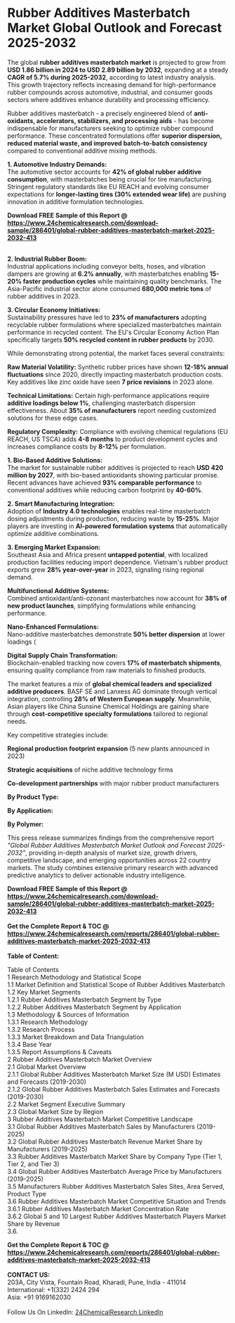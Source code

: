 <h1>Rubber Additives Masterbatch Market Global Outlook and Forecast 2025-2032</h1><p>The global <strong>rubber additives masterbatch market</strong> is projected to grow from <strong>USD 1.86 billion in 2024 to USD 2.89 billion by 2032</strong>, expanding at a steady <strong>CAGR of 5.7% during 2025-2032</strong>, according to latest industry analysis. This growth trajectory reflects increasing demand for high-performance rubber compounds across automotive, industrial, and consumer goods sectors where additives enhance durability and processing efficiency.</p><p>Rubber additives masterbatch - a precisely engineered blend of <strong>anti-oxidants, accelerators, stabilizers, and processing aids</strong> - has become indispensable for manufacturers seeking to optimize rubber compound performance. These concentrated formulations offer <strong>superior dispersion, reduced material waste, and improved batch-to-batch consistency</strong> compared to conventional additive mixing methods.</p><p><strong>1. Automotive Industry Demands:</strong><br>
The automotive sector accounts for <strong>42% of global rubber additive consumption</strong>, with masterbatches being crucial for tire manufacturing. Stringent regulatory standards like EU REACH and evolving consumer expectations for <strong>longer-lasting tires (30% extended wear life)</strong> are pushing innovation in additive formulation technologies.</p><div><b>Download FREE Sample of this Report @ 
            <a href="https://www.24chemicalresearch.com/download-sample/286401/global-rubber-additives-masterbatch-market-2025-2032-413">
            https://www.24chemicalresearch.com/download-sample/286401/global-rubber-additives-masterbatch-market-2025-2032-413</a></b></div><br><p><strong>2. Industrial Rubber Boom:</strong><br>
Industrial applications including conveyor belts, hoses, and vibration dampers are growing at <strong>6.2% annually</strong>, with masterbatches enabling <strong>15-20% faster production cycles</strong> while maintaining quality benchmarks. The Asia-Pacific industrial sector alone consumed <strong>680,000 metric tons</strong> of rubber additives in 2023.</p><p><strong>3. Circular Economy Initiatives:</strong><br>
Sustainability pressures have led to <strong>23% of manufacturers</strong> adopting recyclable rubber formulations where specialized masterbatches maintain performance in recycled content. The EU's Circular Economy Action Plan specifically targets <strong>50% recycled content in rubber products</strong> by 2030.</p><p>While demonstrating strong potential, the market faces several constraints:</p><p><strong>Raw Material Volatility:</strong> Synthetic rubber prices have shown <strong>12-18% annual fluctuations</strong> since 2020, directly impacting masterbatch production costs. Key additives like zinc oxide have seen <strong>7 price revisions</strong> in 2023 alone.</p><p><strong>Technical Limitations:</strong> Certain high-performance applications require <strong>additive loadings below 1%</strong>, challenging masterbatch dispersion effectiveness. About <strong>35% of manufacturers</strong> report needing customized solutions for these edge cases.</p><p><strong>Regulatory Complexity:</strong> Compliance with evolving chemical regulations (EU REACH, US TSCA) adds <strong>4-8 months</strong> to product development cycles and increases compliance costs by <strong>8-12%</strong> per formulation.</p><p><strong>1. Bio-Based Additive Solutions:</strong><br>
The market for sustainable rubber additives is projected to reach <strong>USD 420 million by 2027</strong>, with bio-based antioxidants showing particular promise. Recent advances have achieved <strong>93% comparable performance</strong> to conventional additives while reducing carbon footprint by <strong>40-60%</strong>.</p><p><strong>2. Smart Manufacturing Integration:</strong><br>
Adoption of <strong>Industry 4.0 technologies</strong> enables real-time masterbatch dosing adjustments during production, reducing waste by <strong>15-25%</strong>. Major players are investing in <strong>AI-powered formulation systems</strong> that automatically optimize additive combinations.</p><p><strong>3. Emerging Market Expansion:</strong><br>
Southeast Asia and Africa present <strong>untapped potential</strong>, with localized production facilities reducing import dependence. Vietnam's rubber product exports grew <strong>28% year-over-year</strong> in 2023, signaling rising regional demand.</p><p><strong>Multifunctional Additive Systems:</strong><br>
	Combined antioxidant/anti-ozonant masterbatches now account for <strong>38% of new product launches</strong>, simplifying formulations while enhancing performance.</p><p><strong>Nano-Enhanced Formulations:</strong><br>
	Nano-additive masterbatches demonstrate <strong>50% better dispersion</strong> at lower loadings (
	</p><p><strong>Digital Supply Chain Transformation:</strong><br>
	Blockchain-enabled tracking now covers <strong>17% of masterbatch shipments</strong>, ensuring quality compliance from raw materials to finished products.</p><p>The market features a mix of <strong>global chemical leaders and specialized additive producers</strong>. BASF SE and Lanxess AG dominate through vertical integration, controlling <strong>28% of Western European supply</strong>. Meanwhile, Asian players like China Sunsine Chemical Holdings are gaining share through <strong>cost-competitive specialty formulations</strong> tailored to regional needs.</p><p>Key competitive strategies include:</p><p><strong>Regional production footprint expansion</strong> (5 new plants announced in 2023)</p><p><strong>Strategic acquisitions</strong> of niche additive technology firms</p><p><strong>Co-development partnerships</strong> with major rubber product manufacturers</p><p><strong>By Product Type:</strong></p><p><strong>By Application:</strong></p><p><strong>By Polymer:</strong></p><p>This press release summarizes findings from the comprehensive report <em>"Global Rubber Additives Masterbatch Market Outlook and Forecast 2025-2032"</em>, providing in-depth analysis of market size, growth drivers, competitive landscape, and emerging opportunities across 22 country markets. The study combines extensive primary research with advanced predictive analytics to deliver actionable industry intelligence.</p><div><b>Download FREE Sample of this Report @ 
            <a href="https://www.24chemicalresearch.com/download-sample/286401/global-rubber-additives-masterbatch-market-2025-2032-413">
            https://www.24chemicalresearch.com/download-sample/286401/global-rubber-additives-masterbatch-market-2025-2032-413</a></b></div><br><div><b>Get the Complete Report & TOC @ 
            <a href="https://www.24chemicalresearch.com/reports/286401/global-rubber-additives-masterbatch-market-2025-2032-413">
            https://www.24chemicalresearch.com/reports/286401/global-rubber-additives-masterbatch-market-2025-2032-413</a></b></div><br>
            <b>Table of Content:</b><p>Table of Contents<br />
1 Research Methodology and Statistical Scope<br />
1.1 Market Definition and Statistical Scope of Rubber Additives Masterbatch<br />
1.2 Key Market Segments<br />
1.2.1 Rubber Additives Masterbatch Segment by Type<br />
1.2.2 Rubber Additives Masterbatch Segment by Application<br />
1.3 Methodology & Sources of Information<br />
1.3.1 Research Methodology<br />
1.3.2 Research Process<br />
1.3.3 Market Breakdown and Data Triangulation<br />
1.3.4 Base Year<br />
1.3.5 Report Assumptions & Caveats<br />
2 Rubber Additives Masterbatch Market Overview<br />
2.1 Global Market Overview<br />
2.1.1 Global Rubber Additives Masterbatch Market Size (M USD) Estimates and Forecasts (2019-2030)<br />
2.1.2 Global Rubber Additives Masterbatch Sales Estimates and Forecasts (2019-2030)<br />
2.2 Market Segment Executive Summary<br />
2.3 Global Market Size by Region<br />
3 Rubber Additives Masterbatch Market Competitive Landscape<br />
3.1 Global Rubber Additives Masterbatch Sales by Manufacturers (2019-2025)<br />
3.2 Global Rubber Additives Masterbatch Revenue Market Share by Manufacturers (2019-2025)<br />
3.3 Rubber Additives Masterbatch Market Share by Company Type (Tier 1, Tier 2, and Tier 3)<br />
3.4 Global Rubber Additives Masterbatch Average Price by Manufacturers (2019-2025)<br />
3.5 Manufacturers Rubber Additives Masterbatch Sales Sites, Area Served, Product Type<br />
3.6 Rubber Additives Masterbatch Market Competitive Situation and Trends<br />
3.6.1 Rubber Additives Masterbatch Market Concentration Rate<br />
3.6.2 Global 5 and 10 Largest Rubber Additives Masterbatch Players Market Share by Revenue<br />
3.6.</p><div><b>Get the Complete Report & TOC @ 
            <a href="https://www.24chemicalresearch.com/reports/286401/global-rubber-additives-masterbatch-market-2025-2032-413">
            https://www.24chemicalresearch.com/reports/286401/global-rubber-additives-masterbatch-market-2025-2032-413</a></b></div><br><b>CONTACT US:</b><br>
            203A, City Vista, Fountain Road, Kharadi, Pune, India - 411014<br>
            International: +1(332) 2424 294<br>
            Asia: +91 9169162030 <br><br>
            Follow Us On LinkedIn: <a href="https://www.linkedin.com/company/24chemicalresearch/">24ChemicalResearch LinkedIn</a>